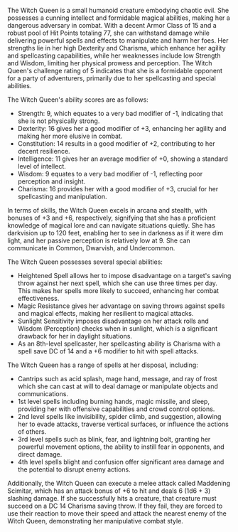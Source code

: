 The Witch Queen is a small humanoid creature embodying chaotic evil. She possesses a cunning intellect and formidable magical abilities, making her a dangerous adversary in combat. With a decent Armor Class of 15 and a robust pool of Hit Points totaling 77, she can withstand damage while delivering powerful spells and effects to manipulate and harm her foes. Her strengths lie in her high Dexterity and Charisma, which enhance her agility and spellcasting capabilities, while her weaknesses include low Strength and Wisdom, limiting her physical prowess and perception. The Witch Queen's challenge rating of 5 indicates that she is a formidable opponent for a party of adventurers, primarily due to her spellcasting and special abilities.

The Witch Queen's ability scores are as follows: 
- Strength: 9, which equates to a very bad modifier of -1, indicating that she is not physically strong.
- Dexterity: 16 gives her a good modifier of +3, enhancing her agility and making her more elusive in combat.
- Constitution: 14 results in a good modifier of +2, contributing to her decent resilience.
- Intelligence: 11 gives her an average modifier of +0, showing a standard level of intellect.
- Wisdom: 9 equates to a very bad modifier of -1, reflecting poor perception and insight.
- Charisma: 16 provides her with a good modifier of +3, crucial for her spellcasting and manipulation.

In terms of skills, the Witch Queen excels in arcana and stealth, with bonuses of +3 and +6, respectively, signifying that she has a proficient knowledge of magical lore and can navigate situations quietly. She has darkvision up to 120 feet, enabling her to see in darkness as if it were dim light, and her passive perception is relatively low at 9. She can communicate in Common, Dwarvish, and Undercommon.

The Witch Queen possesses several special abilities:
- Heightened Spell allows her to impose disadvantage on a target's saving throw against her next spell, which she can use three times per day. This makes her spells more likely to succeed, enhancing her combat effectiveness.
- Magic Resistance gives her advantage on saving throws against spells and magical effects, making her resilient to magical attacks.
- Sunlight Sensitivity imposes disadvantage on her attack rolls and Wisdom (Perception) checks when in sunlight, which is a significant drawback for her in daylight situations.
- As an 8th-level spellcaster, her spellcasting ability is Charisma with a spell save DC of 14 and a +6 modifier to hit with spell attacks. 

The Witch Queen has a range of spells at her disposal, including:
- Cantrips such as acid splash, mage hand, message, and ray of frost which she can cast at will to deal damage or manipulate objects and communications.
- 1st level spells including burning hands, magic missile, and sleep, providing her with offensive capabilities and crowd control options.
- 2nd level spells like invisibility, spider climb, and suggestion, allowing her to evade attacks, traverse vertical surfaces, or influence the actions of others.
- 3rd level spells such as blink, fear, and lightning bolt, granting her powerful movement options, the ability to instill fear in opponents, and direct damage.
- 4th level spells blight and confusion offer significant area damage and the potential to disrupt enemy actions.

Additionally, the Witch Queen can execute a melee attack called Maddening Scimitar, which has an attack bonus of +6 to hit and deals 6 (1d6 + 3) slashing damage. If she successfully hits a creature, that creature must succeed on a DC 14 Charisma saving throw. If they fail, they are forced to use their reaction to move their speed and attack the nearest enemy of the Witch Queen, demonstrating her manipulative combat style.